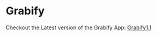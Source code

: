 # Grabify
Checkout the Latest version of the Grabify App: [Grabify1.1](https://github.com/DPRIYATHAM/Grabify/tree/Grabify1.1)
